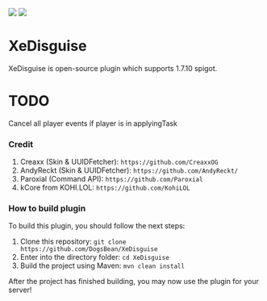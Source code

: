 <p align="left">
	<img src = "https://img.shields.io/badge/Supports-1.7.10-%3Cbrightgreen%3E">
	<img src = "https://img.shields.io/badge/-Easy%20to%20use-yellow">
</p>

# XeDisguise
XeDisguise is open-source plugin which supports 1.7.10 spigot.

# TODO
Cancel all player events if player is in applyingTask

### Credit
1. Creaxx (Skin & UUIDFetcher): ``https://github.com/CreaxxOG``
2. AndyReckt (Skin & UUIDFetcher): ``https://github.com/AndyReckt/``
3. Paroxial (Command API): ``https://github.com/Paroxial``
4. kCore from KOHI.LOL: ``https://github.com/KohiLOL``

### How to build plugin

To build this plugin, you should follow the next steps:

1. Clone this repository: ``git clone https://github.com/DogsBean/XeDisguise``
2. Enter into the directory folder: ``cd XeDisguise``
3. Build the project using Maven: ``mvn clean install``

After the project has finished building, you may now use the plugin for your server!
